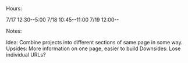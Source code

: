 Hours:

7/17 12:30--5:00
7/18 10:45--11:00
7/19 12:00--












Notes:

  Idea: Combine projects into different sections of same page in some way.
  Upsides: More information on one page, easier to build
  Downsides: Lose individual URLs?
